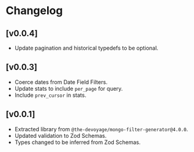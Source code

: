 # Changelog

## [v0.0.4]
- Update pagination and historical typedefs to be optional.

## [v0.0.3]

- Coerce dates from Date Field Filters.
- Update stats to include `per_page` for query.
- Include `prev_cursor` in stats.

## [v0.0.1]

- Extracted library from `@the-devoyage/mongo-filter-generator@4.0.0`.
- Updated validation to Zod Schemas.
- Types changed to be inferred from Zod Schemas.

